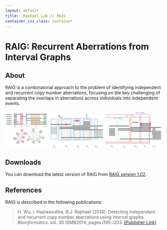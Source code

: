 ```yaml
---
layout: default
title:  Raphael Lab // RAIG
container_css_class: container
---
```


# RAIG: Recurrent Aberrations from Interval Graphs

## About
RAIG is a combinatorial approach to the problem of identifying independent and recurrent copy number aberrations, focusing on the key challenging of separating the overlaps in aberrations across individuals into independent events.

[<img src="raig.jpg" style="width: 600px"/>](raig.jpg)

<a name="download"></a>

## Downloads 
You can download the latest version of RAIG from [RAIG version 1.02](http://compbio-research.cs.brown.edu/software/RAIG/RAIG_1.02.tar.gz).

<a name="reference"></a>

## References
RAIG is described in the following publications:

>H. Wu, I. Hajirasouliha, B.J. Raphael (2014).
>Detecting independent and recurrent copy number aberrations using interval graphs. 
>*Bioinformatics*. vol. 30 ISMB2014, pages i195-i203.
>[[Publisher Link]](http://bioinformatics.oxfordjournals.org/content/30/12/i195.full.pdf)	

